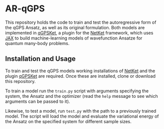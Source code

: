 # AR-qGPS

This repository holds the code to train and test the autoregressive form of the qGPS Ansatz, as well as its original formulation.
Both models are implemented in [qGPSKet](https://github.com/BoothGroup/qGPSKet), a plugin for the [NetKet](https://github.com/netket/netket) framework, which uses [JAX](https://github.com/google/jax) to build machine-learning models of wavefunction Ansatze for quantum many-body problems.

## Installation and Usage

To train and test the qGPS models working installations of [NetKet](https://github.com/netket/netket) and the plugin [qGPSKet](https://github.com/BoothGroup/qGPSKet) are required.
Once these are installed, clone or download this repository.

To train a model run the `train.py` script with arguments specifying the system, the Ansatz and the optimizer (read the `help` message to see which arguments can be passed to it).

Likewise, to test a model, run `test.py` with the path to a previously trained model. The script will load the model and evaluate the variational energy of the Ansatz on the specified system for different sample sizes.
